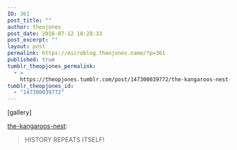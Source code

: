 ```yaml
---
ID: 361
post_title: ""
author: theojones
post_date: 2016-07-12 18:28:33
post_excerpt: ""
layout: post
permalink: https://microblog.theojones.name/?p=361
published: true
tumblr_theopjones_permalink:
  - >
    https://theopjones.tumblr.com/post/147300039772/the-kangaroos-nest-history-repeats-itself
tumblr_theopjones_id:
  - "147300039772"
---
```

[gallery]
<p><a class="tumblr_blog" href="http://the-kangaroos-nest.tumblr.com/post/146688508799">the-kangaroos-nest</a>:</p>
<blockquote>
<p>HISTORY REPEATS ITSELF!</p>
</blockquote>